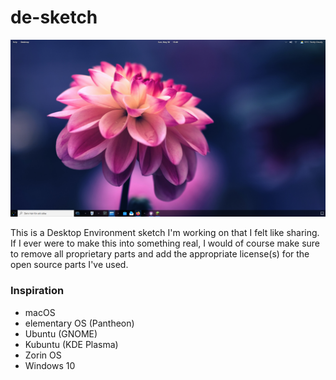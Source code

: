 # de-sketch
![Sketch](DE%20sketch%20-%20desktop.png)

This is a Desktop Environment sketch I'm working on that I felt like sharing. If I ever were to make this into something real, I would of course make sure to remove all proprietary parts and add the appropriate license(s) for the open source parts I've used.

### Inspiration
- macOS
- elementary OS (Pantheon)
- Ubuntu (GNOME)
- Kubuntu (KDE Plasma)
- Zorin OS
- Windows 10
